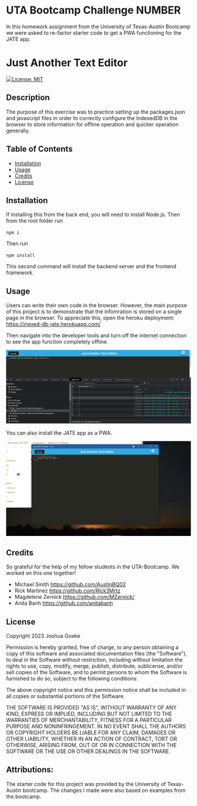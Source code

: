 # UTA Bootcamp Challenge NUMBER

In this homework assignment from the University of Texas-Austin Bootcamp we were asked to re-factor starter code to get a PWA functioning for the JATE app.

# Just Another Text Editor 
[![License: MIT](https://img.shields.io/badge/License-MIT-yellow.svg)](https://opensource.org/licenses/MIT)

## Description

The purpose of this exercise was to practice setting up the packages.json and javascript files in order to correctly configure the IndexedDB in the browser to store information for offline operation and quicker operation generally.

## Table of Contents

- [Installation](#installation)
- [Usage](#usage)
- [Credits](#credits)
- [License](#license)

## Installation

If installing this from the back end, you will need to install Node.js. Then from the root folder run

`npm i`

Then run 

`npm install`

This second command will install the backend server and the frontend framework.


## Usage

Users can write their own code in the browser. However, the main purpose of this project is to demonstrate that the infomration is stored on a single page in the browser. To appreciate this, open the heroku deployment: https://inexed-db-jate.herokuapp.com/

Then navigate into the developer tools and turn off the internet connection to see the app function completely offline.
    
![jate functioning](./assets/Jate1.jpg?raw=true)

You can also install the JATE app as a PWA.

![jate functioning](./assets/Jate2.jpg?raw=true)
    

## Credits

So grateful for the help of my fellow students in the UTA-Bootcamp. We worked on this one together! 

- Michael Smith https://github.com/AustinBQ02
- Rick Martinez https://github.com/Rick3Mrtz
- Magdelene Zernick https://github.com/MZernick/
- Anita Banh https://github.com/anitabanh


## License
Copyright 2023 Joshua Goeke

Permission is hereby granted, free of charge, to any person obtaining a copy of this software and associated documentation files (the "Software"), to deal in the Software without restriction, including without limitation the rights to use, copy, modify, merge, publish, distribute, sublicense, and/or sell copies of the Software, and to permit persons to whom the Software is furnished to do so, subject to the following conditions:

The above copyright notice and this permission notice shall be included in all copies or substantial portions of the Software.

THE SOFTWARE IS PROVIDED "AS IS", WITHOUT WARRANTY OF ANY KIND, EXPRESS OR IMPLIED, INCLUDING BUT NOT LIMITED TO THE WARRANTIES OF MERCHANTABILITY, FITNESS FOR A PARTICULAR PURPOSE AND NONINFRINGEMENT. IN NO EVENT SHALL THE AUTHORS OR COPYRIGHT HOLDERS BE LIABLE FOR ANY CLAIM, DAMAGES OR OTHER LIABILITY, WHETHER IN AN ACTION OF CONTRACT, TORT OR OTHERWISE, ARISING FROM, OUT OF OR IN CONNECTION WITH THE SOFTWARE OR THE USE OR OTHER DEALINGS IN THE SOFTWARE.



## Attributions:
The starter code for this project was provided by the University of Texas-Austin bootcamp. The changes I made were also based on examples from the bootcamp.
